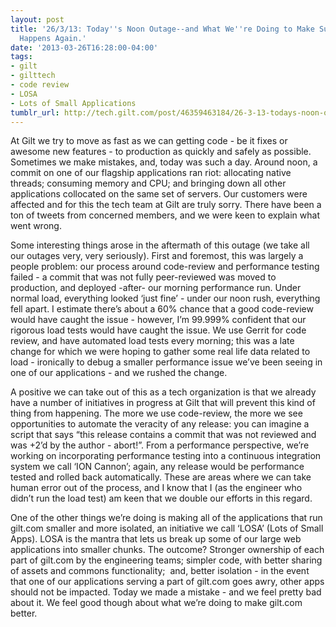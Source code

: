 ```yaml
---
layout: post
title: '26/3/13: Today''s Noon Outage--and What We''re Doing to Make Sure This Never
  Happens Again.'
date: '2013-03-26T16:28:00-04:00'
tags:
- gilt
- gilttech
- code review
- LOSA
- Lots of Small Applications
tumblr_url: http://tech.gilt.com/post/46359463184/26-3-13-todays-noon-outage-and-what-were-doing
---
```

At Gilt we try to move as fast as we can getting code - be it fixes or awesome new features - to production as quickly and safely as possible. Sometimes we make mistakes, and, today was such a day. Around noon, a commit on one of our flagship applications ran riot: allocating native threads; consuming memory and CPU; and bringing down all other applications collocated on the same set of servers. Our customers were affected and for this the tech team at Gilt are truly sorry. There have been a ton of tweets from concerned members, and we were keen to explain what went wrong.

Some interesting things arose in the aftermath of this outage (we take all our outages very, very seriously). First and foremost, this was largely a people problem: our process around code-review and performance testing failed - a commit that was not fully peer-reviewed was moved to production, and deployed -after- our morning performance run. Under normal load, everything looked ‘just fine’ - under our noon rush, everything fell apart. I estimate there’s about a 60% chance that a good code-review would have caught the issue - however, I’m 99.999% confident that our rigorous load tests would have caught the issue. We use Gerrit for code review, and have automated load tests every morning; this was a late change for which we were hoping to gather some real life data related to load - ironically to debug a smaller performance issue we’ve been seeing in one of our applications - and we rushed the change.

A positive we can take out of this as a tech organization is that we already have a number of initiatives in progress at Gilt that will prevent this kind of thing from happening. The more we use code-review, the more we see opportunities to automate the veracity of any release: you can imagine a script that says “this release contains a commit that was not reviewed and was +2’d by the author - abort!”. From a performance perspective, we’re working on incorporating performance testing into a continuous integration system we call ‘ION Cannon’; again, any release would be performance tested and rolled back automatically. These are areas where we can take human error out of the process, and I know that I (as the engineer who didn’t run the load test) am keen that we double our efforts in this regard. 

One of the other things we’re doing is making all of the applications that run gilt.com smaller and more isolated, an initiative we call ‘LOSA’ (Lots of Small Apps). LOSA is the mantra that lets us break up some of our large web applications into smaller chunks. The outcome? Stronger ownership of each part of gilt.com by the engineering teams; simpler code, with better sharing of assets and commons functionality;  and, better isolation - in the event that one of our applications serving a part of gilt.com goes awry, other apps should not be impacted. 
Today we made a mistake - and we feel pretty bad about it. We feel good though about what we’re doing to make gilt.com better.
